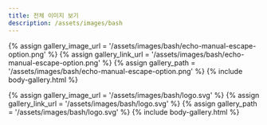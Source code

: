 ```yaml
---
title: 전체 이미지 보기
description: /assets/images/bash
---
```




{% assign gallery_image_url = '/assets/images/bash/echo-manual-escape-option.png' %}
{% assign gallery_link_url = '/assets/images/bash/echo-manual-escape-option.png' %}
{% assign gallery_path = '/assets/images/bash/echo-manual-escape-option.png' %}
{% include body-gallery.html %}

{% assign gallery_image_url = '/assets/images/bash/logo.svg' %}
{% assign gallery_link_url = '/assets/images/bash/logo.svg' %}
{% assign gallery_path = '/assets/images/bash/logo.svg' %}
{% include body-gallery.html %}
